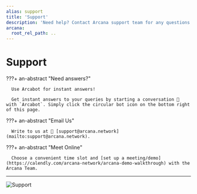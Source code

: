 ```yaml
---
alias: support
title: 'Support'
description: 'Need help? Contact Arcana support team for any questions. We are happy to help!'
arcana:
  root_rel_path: ..
---
```


# Support


???+ an-abstract "Need answers?"

      Use Arcabot for instant answers!

      Get instant answers to your queries by starting a conversation 💬 with `Arcabot`. Simply click the circular bot icon on the bottom right of this page. 
      
???+ an-abstract "Email Us"

      Write to us at 📨 [support@arcana.network](mailto:support@arcana.network). 

???+ an-abstract "Meet Online"

      Choose a convenient time slot and [set up a meeting/demo](https://calendly.com/arcana-network/arcana-demo-walkthrough) with the Arcana Team.

---

![Support](/img/support.png)